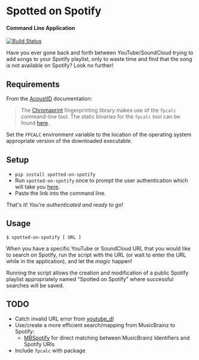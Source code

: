 # Spotted on Spotify
#### Command Line Application
[![Build Status](https://travis-ci.org/futurice/secret.svg?branch=master)](https://travis-ci.org/futurice/secret)

Have you ever gone back and forth between YouTube/SoundCloud trying to add songs to your Spotify playlist, only to waste time and find that the song is not available on Spotify? Look no further!

## Requirements

From the [AcoustID](https://acoustid.org/chromaprint) documentation:
> The [Chromaprint](https://acoustid.org/chromaprint) fingerprinting library makes use of the `fpcalc` command-line tool. The static binaries for the `fpcalc` tool can be found [here](https://acoustid.org/chromaprint). 

Set the `FPCALC` environment variable to the location of the operating system appropriate version of the downloaded executable. 

## Setup

* `pip install spotted-on-spotify`
* Run `spotted-on-spotify` once to prompt the user authentication which will take you [here](https://github.com/anthonymirand/SpottedOnSpotify-cmdline).
* Paste the link into the command line.

That's it! _You're authenticated and ready to go!_

## Usage

```
$ spotted-on-spotify [ URL ]
```

When you have a specific YouTube or SoundCloud URL that you would like to search on Spotify, run the script with the URL (or wait to enter the URL while in the application), and let the _magic_ happen!

Running the script allows the creation and modification of a public Spotify playlist appropriately named "Spotted on Spotify" where successful searches will be saved.

## TODO

* Catch invalid URL error from [youtube_dl](https://github.com/rg3/youtube-dl)
* Use/create a more efficient search/mapping from MusicBrainz to Spotify:
    * [MBSpotify](https://github.com/metabrainz/mbspotify) for direct matching between MusicBrainz Identifiers and Spotify URIs
* Include `fpcalc` with package
